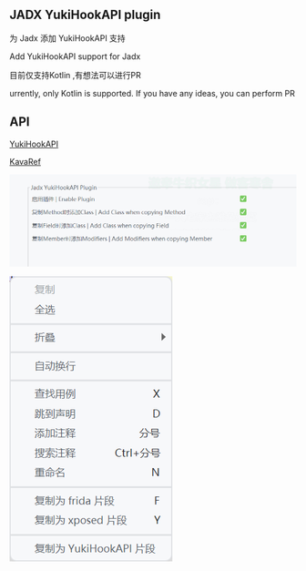 ## JADX YukiHookAPI plugin

为 Jadx 添加 YukiHookAPI 支持

Add YukiHookAPI support for Jadx

目前仅支持Kotlin ,有想法可以进行PR

urrently, only Kotlin is supported. If you have any ideas, you can perform PR

## API

[YukiHookAPI](https://highcapable.github.io/YukiHookAPI)

[KavaRef](https://highcapable.github.io/KavaRef)

![](./imgs/1.png)

![](./imgs/2.png)
